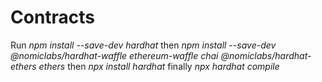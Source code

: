 # Contracts

Run *npm install --save-dev hardhat*
then *npm install --save-dev @nomiclabs/hardhat-waffle ethereum-waffle chai @nomiclabs/hardhat-ethers ethers*
then *npx install hardhat*
finally *npx hardhat compile*